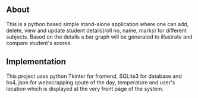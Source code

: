 <h2>About</h2>
This is a python based simple stand-alone application where one can add, delete, view and update student details(roll no, name, marks) for different subjects. Based on the details a bar graph will be generated to illustrate and compare student's scores.

<h2>Implementation</h2>

This project uses python Tkinter for frontend, SQLite3 for database and bs4, json for webscrapping qoute of the day, temperature and user's location which is displayed at the very front page of the system.
